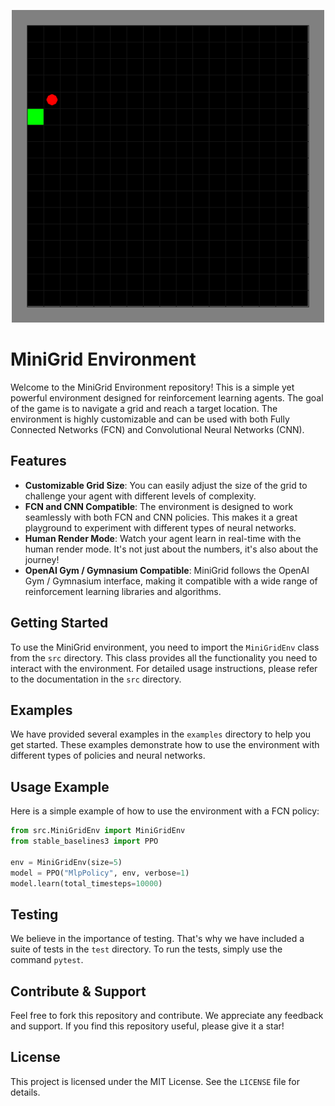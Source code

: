 <p align="center">
    <img src="https://github.com/lucasBertola/Minigrid/blob/main/showProject.gif" width="500px"/>
</p>

# MiniGrid Environment

Welcome to the MiniGrid Environment repository! This is a simple yet powerful environment designed for reinforcement learning agents. The goal of the game is to navigate a grid and reach a target location. The environment is highly customizable and can be used with both Fully Connected Networks (FCN) and Convolutional Neural Networks (CNN).

## Features

- **Customizable Grid Size**: You can easily adjust the size of the grid to challenge your agent with different levels of complexity.
- **FCN and CNN Compatible**: The environment is designed to work seamlessly with both FCN and CNN policies. This makes it a great playground to experiment with different types of neural networks.
- **Human Render Mode**: Watch your agent learn in real-time with the human render mode. It's not just about the numbers, it's also about the journey!
- **OpenAI Gym / Gymnasium Compatible**: MiniGrid follows the OpenAI Gym / Gymnasium interface, making it compatible with a wide range of reinforcement learning libraries and algorithms.

## Getting Started

To use the MiniGrid environment, you need to import the `MiniGridEnv` class from the `src` directory. This class provides all the functionality you need to interact with the environment. For detailed usage instructions, please refer to the documentation in the `src` directory.

## Examples

We have provided several examples in the `examples` directory to help you get started. These examples demonstrate how to use the environment with different types of policies and neural networks.

## Usage Example

Here is a simple example of how to use the environment with a FCN policy:

```python
from src.MiniGridEnv import MiniGridEnv
from stable_baselines3 import PPO

env = MiniGridEnv(size=5)
model = PPO("MlpPolicy", env, verbose=1)
model.learn(total_timesteps=10000)
```

## Testing

We believe in the importance of testing. That's why we have included a suite of tests in the `test` directory. To run the tests, simply use the command `pytest`.


## Contribute & Support

Feel free to fork this repository and contribute. We appreciate any feedback and support. If you find this repository useful, please give it a star!

## License

This project is licensed under the MIT License. See the `LICENSE` file for details.